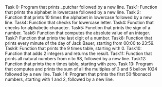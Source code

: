 Task 0: Program that prints _putchar followed by a new line.
Task1: Function that prints the alphabet in lowercase followed by a new line.
Task 2: Function that prints 10 times the alphabet in lowercase followed by a new line.
Task4: Function that checks for lowercase letter.
Task4: Function that checks for alphabetic character.
Task5: Function that prints the sign of a number.
Task6: Function that computes the absolute value of an integer.
Task7: Function that prints the last digit of a number.
Task8: Function that prints every minute of the day of Jack Bauer, starting from 00:00 to 23:59.
Task9: Function that prints the 9 times table, starting with 0.
Task10: Function that adds 2 integers and returns the result.
Task11: Function that prints all natural numbers from n to 98, followed by a new line.
Task12: Function that prints the n times table, starting with zero.
Task 13: Program that computes and prints the sum of all the multiples of 3 and 5 bellow 1024 followed by a new line.
Task 14: Program that prints the first 50 fibonacci numbers, starting with 1 and 2, followed by a new line.
